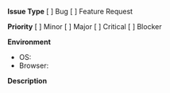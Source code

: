 <!--
Before creating an issue, please take a look at http://cordova.apache.org/contribute/contribute_guidelines.html, and ensure you are creating your issue in the correct repository.

Please only report issues with the website and documentation here. Fill out the template below with as much detail as possible to help us to solve your issue.
-->

**Issue Type**
[ ] Bug
[ ] Feature Request

**Priority**
[ ] Minor <!-- very specific or only affects a few people -->
[ ] Major <!-- important and impacts many people -->
[ ] Critical <!-- Bugs (not features) that block the main function of a component and affect a large number of people -->
[ ] Blocker <!-- Catastrophic bugs that prevent projects from building or cause basic projects to crash immediately -->

**Environment**
* OS:
* Browser:

**Description**
<!--
If this is a bug, outline how to reproduce it as clearly as possible.
If this is a feature request, describe in detail how it would work.
-->
